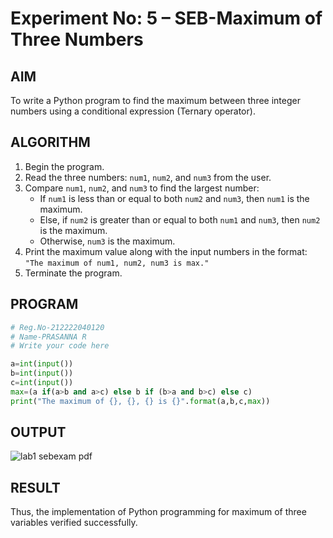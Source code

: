 # Experiment No: 5 – SEB-Maximum of Three Numbers

## AIM  
To write a Python program to find the maximum between three integer numbers using a conditional expression (Ternary operator).

## ALGORITHM  
1. Begin the program.  
2. Read the three numbers: `num1`, `num2`, and `num3` from the user.  
3. Compare `num1`, `num2`, and `num3` to find the largest number:  
   - If `num1` is less than or equal to both `num2` and `num3`, then `num1` is the maximum.  
   - Else, if `num2` is greater than or equal to both `num1` and `num3`, then `num2` is the maximum.  
   - Otherwise, `num3` is the maximum.  
4. Print the maximum value along with the input numbers in the format:  
   `"The maximum of num1, num2, num3 is max."`  
5. Terminate the program.

## PROGRAM
```python
# Reg.No-212222040120
# Name-PRASANNA R
# Write your code here

a=int(input())
b=int(input())
c=int(input())
max=(a if(a>b and a>c) else b if (b>a and b>c) else c)
print("The maximum of {}, {}, {} is {}".format(a,b,c,max))
```

## OUTPUT

![lab1 sebexam pdf](https://github.com/user-attachments/assets/86f78d2c-e7c7-4e3d-b8bb-2e1c2a9f1c3f)


## RESULT
Thus, the implementation of Python programming for maximum of three variables verified successfully.
